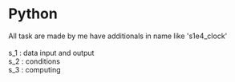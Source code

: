 # Python
All task are made by me have additionals in name like 's1e4_clock'\
\
s_1 : data input and output\
s_2 : conditions\
s_3 : computing
